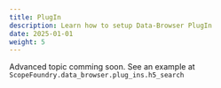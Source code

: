 ```yaml
---
title: PlugIn
description: Learn how to setup Data-Browser PlugIn
date: 2025-01-01
weight: 5
---
```


Advanced topic comming soon. See an example at `ScopeFoundry.data_browser.plug_ins.h5_search`
